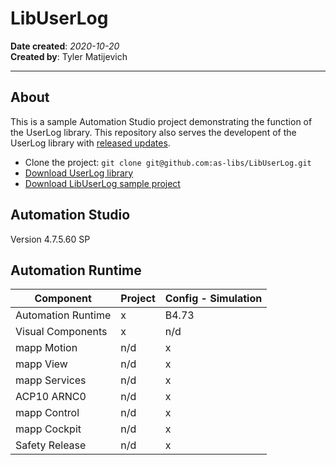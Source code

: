 # LibUserLog
**Date created**: *2020-10-20*  
**Created by**: Tyler Matijevich  

---
## About
This is a sample Automation Studio project demonstrating the function of the UserLog library. This repository also serves the developent of the UserLog library with [released updates](https://github.com/as-libs/LibUserLog/releases).

- Clone the project: `git clone git@github.com:as-libs/LibUserLog.git`
- [Download UserLog library](https://github.com/as-libs/LibUserLog/releases/download/0.1.2/UserLog_V0.01.2.zip)
- [Download LibUserLog sample project](https://github.com/as-libs/LibUserLog/releases/download/0.1.2/LibUserLog.zip)

## Automation Studio
Version 4.7.5.60 SP

## Automation Runtime

Component 				| Project 			| Config - Simulation	
------------------------|-------------------|-----------------------
Automation Runtime		| x					| B4.73 
Visual Components		| x 				| n/d 
mapp Motion 			| n/d 				| x 
mapp View 				| n/d 				| x 
mapp Services 			| n/d 				| x 
ACP10 ARNC0				| n/d 				| x 
mapp Control 			| n/d 				| x 
mapp Cockpit 			| n/d 				| x 
Safety Release 			| n/d 				| x 
